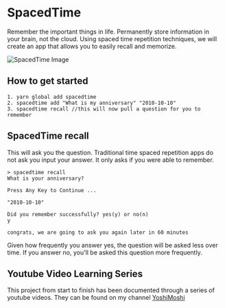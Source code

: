 # SpacedTime
Remember the important things in life. Permanently store information in your brain, not the cloud. Using spaced time repetition techniques, we will create an app that allows you to easily recall and memorize. 

![SpacedTime Image](https://github.com/uptownhr/spacedtime/blob/master/static/spacedtime-terminal.gif)

## How to get started

```
1. yarn global add spacedtime
2. spacedtime add "What is my anniversary" "2010-10-10"
3. spacedtime recall //this will now pull a question for you to remember
```

## SpacedTime recall
This will ask you the question. Traditional time spaced repetition apps do not ask you input your answer. It only asks if you were able to remember. 

```
> spacedtime recall
What is your anniversary?

Press Any Key to Continue ...

"2010-10-10"

Did you remember successfully? yes(y) or no(n)
y

congrats, we are going to ask you again later in 60 minutes
```

Given how frequently you answer yes, the question will be asked less over time. If you answer no, you'll be asked this question more frequently.


## Youtube Video Learning Series
This project from start to finish has been documented through a series of youtube videos. They can be found on my channel [YoshiMoshi](https://www.youtube.com/channel/UCH1m4a3Kud_lx3eRlaZts5Q?view_as=subscriber)
